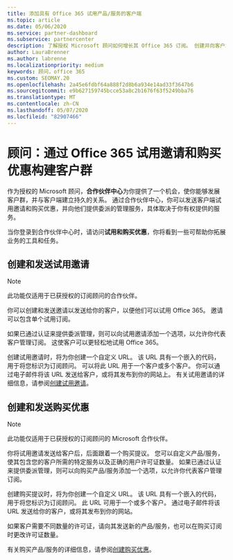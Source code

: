 ```yaml
---
title: 添加具有 Office 365 试用产品/服务的客户端
ms.topic: article
ms.date: 05/06/2020
ms.service: partner-dashboard
ms.subservice: partnercenter
description: 了解授权 Microsoft 顾问如何增长其 Office 365 订阅。 创建并向客户端发送 Office 365 试用邀请和购买优惠。
author: LauraBrenner
ms.author: labrenne
ms.localizationpriority: medium
keywords: 顾问，office 365
ms.custom: SEOMAY.20
ms.openlocfilehash: 2a45e6fdbf64a888f2d8b6a934e14ad33f3647b6
ms.sourcegitcommit: e9b627159745bcce53a8c2b1676f63f5249bba76
ms.translationtype: MT
ms.contentlocale: zh-CN
ms.lasthandoff: 05/07/2020
ms.locfileid: "82907466"
---
```

# <a name="advisors-build-your-client-base-with-office-365-trial-invitations-and-purchase-offers"></a>顾问：通过 Office 365 试用邀请和购买优惠构建客户群

作为授权的 Microsoft 顾问，**合作伙伴中心**为你提供了一个机会，使你能够发展客户群，并与客户端建立持久的关系。 通过合作伙伴中心，你可以发送客户端试用邀请和购买优惠，并向他们提供委派的管理服务，具体取决于你有权提供的服务。

当你登录到合作伙伴中心时，请访问**试用和购买优惠**，你将看到一些可帮助你拓展业务的工具和任务。

## <a name="create-and-send-trial-invitations"></a>创建和发送试用邀请

> [!NOTE]
> 此功能仅适用于已获授权的订阅顾问的合作伙伴。

你可以创建和发送邀请以发送给你的客户，以便他们可以试用 Office 365。 邀请可以包含单个试用订阅。

如果已通过认证来提供委派管理，则可以向试用邀请添加一个选项，以允许你代表客户管理订阅。 这使客户可以更轻松地试用 Office 365。

创建试用邀请时，将为你创建一个自定义 URL。 该 URL 具有一个嵌入的代码，用于将您标识为订阅顾问。 可以将此 URL 用于一个客户或多个客户。 你可以通过电子邮件将该 URL 发送给客户，或将其发布到你的网站上。
有关试用邀请的详细信息，请参阅[创建试用邀请](advisors-create-a-trial-invitation.md)。

## <a name="create-and-send-purchase-offers"></a>创建和发送购买优惠

> [!NOTE]
> 此功能仅适用于已获授权的订阅顾问的 Microsoft 合作伙伴。

你将试用邀请发送给客户后，后面跟着一个购买提议。 您可以自定义产品/服务，使其包含您的客户所需的特定服务以及正确的用户许可证数量。 如果已通过认证来提供委派管理，则可以向购买产品/服务添加一个选项，以允许你代表客户管理订阅。

创建购买提议时，将为你创建一个自定义 URL。 该 URL 具有一个嵌入的代码，用于将您标识为订阅顾问。 此 URL 可用于一个或多个客户。 通过电子邮件将该 URL 发送给你的客户，或将其发布到你的网站。

如果客户需要不同数量的许可证，请向其发送新的产品/服务，也可以在购买订阅时更改许可证数量。

有关购买产品/服务的详细信息，请参阅[创建购买优惠](advisor-create-a-purchase-offer.md)。